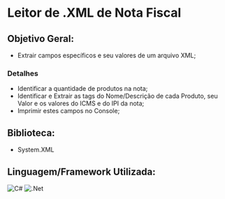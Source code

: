 # Leitor de .XML de Nota Fiscal 

## Objetivo Geral:
* Extrair campos específicos e seu valores de um arquivo XML;
### Detalhes
* Identificar a quantidade de produtos na nota;
* Identificar e Extrair as tags do Nome/Descrição de cada Produto, seu Valor e os valores do ICMS e do IPI da nota;
* Imprimir estes campos no Console;

## Biblioteca:
* System.XML
 
## Linguagem/Framework Utilizada:
![C#](https://img.shields.io/badge/c%23-%23239120.svg?style=for-the-badge&logo=csharp&logoColor=white)
![.Net](https://img.shields.io/badge/.NET-5C2D91?style=for-the-badge&logo=.net&logoColor=white)
